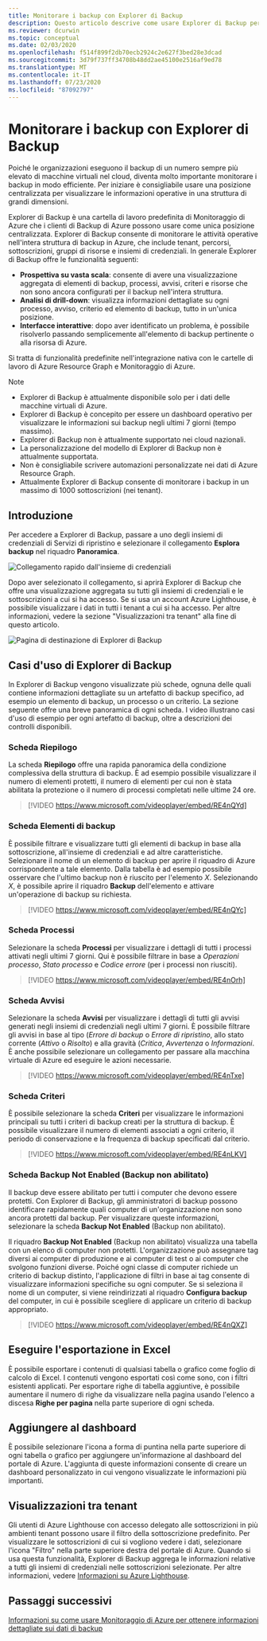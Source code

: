 ```yaml
---
title: Monitorare i backup con Explorer di Backup
description: Questo articolo descrive come usare Explorer di Backup per eseguire il monitoraggio in tempo reale dei backup in insiemi di credenziali, sottoscrizioni, aree e tenant.
ms.reviewer: dcurwin
ms.topic: conceptual
ms.date: 02/03/2020
ms.openlocfilehash: f514f899f2db70ecb2924c2e627f3bed28e3dcad
ms.sourcegitcommit: 3d79f737ff34708b48dd2ae45100e2516af9ed78
ms.translationtype: MT
ms.contentlocale: it-IT
ms.lasthandoff: 07/23/2020
ms.locfileid: "87092797"
---
```

# <a name="monitor-your-backups-with-backup-explorer"></a>Monitorare i backup con Explorer di Backup

Poiché le organizzazioni eseguono il backup di un numero sempre più elevato di macchine virtuali nel cloud, diventa molto importante monitorare i backup in modo efficiente. Per iniziare è consigliabile usare una posizione centralizzata per visualizzare le informazioni operative in una struttura di grandi dimensioni.

Explorer di Backup è una cartella di lavoro predefinita di Monitoraggio di Azure che i clienti di Backup di Azure possono usare come unica posizione centralizzata. Explorer di Backup consente di monitorare le attività operative nell'intera struttura di backup in Azure, che include tenant, percorsi, sottoscrizioni, gruppi di risorse e insiemi di credenziali. In generale Explorer di Backup offre le funzionalità seguenti:

* **Prospettiva su vasta scala**: consente di avere una visualizzazione aggregata di elementi di backup, processi, avvisi, criteri e risorse che non sono ancora configurati per il backup nell'intera struttura.
* **Analisi di drill-down**: visualizza informazioni dettagliate su ogni processo, avviso, criterio ed elemento di backup, tutto in un'unica posizione.
* **Interfacce interattive**: dopo aver identificato un problema, è possibile risolverlo passando semplicemente all'elemento di backup pertinente o alla risorsa di Azure.

Si tratta di funzionalità predefinite nell'integrazione nativa con le cartelle di lavoro di Azure Resource Graph e Monitoraggio di Azure.

> [!NOTE]
>
> * Explorer di Backup è attualmente disponibile solo per i dati delle macchine virtuali di Azure.
> * Explorer di Backup è concepito per essere un dashboard operativo per visualizzare le informazioni sui backup negli ultimi 7 giorni (tempo massimo).
> * Explorer di Backup non è attualmente supportato nei cloud nazionali.
> * La personalizzazione del modello di Explorer di Backup non è attualmente supportata.
> * Non è consigliabile scrivere automazioni personalizzate nei dati di Azure Resource Graph.
> * Attualmente Explorer di Backup consente di monitorare i backup in un massimo di 1000 sottoscrizioni (nei tenant).

## <a name="get-started"></a>Introduzione

Per accedere a Explorer di Backup, passare a uno degli insiemi di credenziali di Servizi di ripristino e selezionare il collegamento **Esplora backup** nel riquadro **Panoramica**.

![Collegamento rapido dall'insieme di credenziali](media/backup-azure-monitor-with-backup-explorer/vault-quick-link.png)

Dopo aver selezionato il collegamento, si aprirà Explorer di Backup che offre una visualizzazione aggregata su tutti gli insiemi di credenziali e le sottoscrizioni a cui si ha accesso. Se si usa un account Azure Lighthouse, è possibile visualizzare i dati in tutti i tenant a cui si ha accesso. Per altre informazioni, vedere la sezione "Visualizzazioni tra tenant" alla fine di questo articolo.

![Pagina di destinazione di Explorer di Backup](media/backup-azure-monitor-with-backup-explorer/explorer-landing-page.png)

## <a name="backup-explorer-use-cases"></a>Casi d'uso di Explorer di Backup

In Explorer di Backup vengono visualizzate più schede, ognuna delle quali contiene informazioni dettagliate su un artefatto di backup specifico, ad esempio un elemento di backup, un processo o un criterio. La sezione seguente offre una breve panoramica di ogni scheda. I video illustrano casi d'uso di esempio per ogni artefatto di backup, oltre a descrizioni dei controlli disponibili.

### <a name="the-summary-tab"></a>Scheda Riepilogo

La scheda **Riepilogo** offre una rapida panoramica della condizione complessiva della struttura di backup. È ad esempio possibile visualizzare il numero di elementi protetti, il numero di elementi per cui non è stata abilitata la protezione o il numero di processi completati nelle ultime 24 ore.

> [!VIDEO https://www.microsoft.com/videoplayer/embed/RE4nQYd]

### <a name="the-backup-items-tab"></a>Scheda Elementi di backup

È possibile filtrare e visualizzare tutti gli elementi di backup in base alla sottoscrizione, all'insieme di credenziali e ad altre caratteristiche. Selezionare il nome di un elemento di backup per aprire il riquadro di Azure corrispondente a tale elemento. Dalla tabella è ad esempio possibile osservare che l'ultimo backup non è riuscito per l'elemento *X*. Selezionando *X*, è possibile aprire il riquadro **Backup** dell'elemento e attivare un'operazione di backup su richiesta.

> [!VIDEO https://www.microsoft.com/videoplayer/embed/RE4nQYc]

### <a name="the-jobs-tab"></a>Scheda Processi

Selezionare la scheda **Processi** per visualizzare i dettagli di tutti i processi attivati negli ultimi 7 giorni. Qui è possibile filtrare in base a *Operazioni processo*, *Stato processo* e *Codice errore* (per i processi non riusciti).

> [!VIDEO https://www.microsoft.com/videoplayer/embed/RE4nOrh]

### <a name="the-alerts-tab"></a>Scheda Avvisi

Selezionare la scheda **Avvisi** per visualizzare i dettagli di tutti gli avvisi generati negli insiemi di credenziali negli ultimi 7 giorni. È possibile filtrare gli avvisi in base al tipo (*Errore di backup* o *Errore di ripristino*, allo stato corrente (*Attivo* o *Risolto*) e alla gravità (*Critica*, *Avvertenza* o *Informazioni*. È anche possibile selezionare un collegamento per passare alla macchina virtuale di Azure ed eseguire le azioni necessarie.

> [!VIDEO https://www.microsoft.com/videoplayer/embed/RE4nTxe]

### <a name="the-policies-tab"></a>Scheda Criteri

È possibile selezionare la scheda **Criteri** per visualizzare le informazioni principali su tutti i criteri di backup creati per la struttura di backup. È possibile visualizzare il numero di elementi associati a ogni criterio, il periodo di conservazione e la frequenza di backup specificati dal criterio.

> [!VIDEO https://www.microsoft.com/videoplayer/embed/RE4nLKV]

### <a name="the-backup-not-enabled-tab"></a>Scheda Backup Not Enabled (Backup non abilitato)

Il backup deve essere abilitato per tutti i computer che devono essere protetti. Con Explorer di Backup, gli amministratori di backup possono identificare rapidamente quali computer di un'organizzazione non sono ancora protetti dal backup. Per visualizzare queste informazioni, selezionare la scheda **Backup Not Enabled** (Backup non abilitato).

Il riquadro **Backup Not Enabled** (Backup non abilitato) visualizza una tabella con un elenco di computer non protetti. L'organizzazione può assegnare tag diversi ai computer di produzione e ai computer di test o ai computer che svolgono funzioni diverse. Poiché ogni classe di computer richiede un criterio di backup distinto, l'applicazione di filtri in base ai tag consente di visualizzare informazioni specifiche su ogni computer. Se si seleziona il nome di un computer, si viene reindirizzati al riquadro **Configura backup** del computer, in cui è possibile scegliere di applicare un criterio di backup appropriato.

> [!VIDEO https://www.microsoft.com/videoplayer/embed/RE4nQXZ]

## <a name="export-to-excel"></a>Eseguire l'esportazione in Excel

È possibile esportare i contenuti di qualsiasi tabella o grafico come foglio di calcolo di Excel. I contenuti vengono esportati così come sono, con i filtri esistenti applicati. Per esportare righe di tabella aggiuntive, è possibile aumentare il numero di righe da visualizzare nella pagina usando l'elenco a discesa **Righe per pagina** nella parte superiore di ogni scheda.

## <a name="pin-to-the-dashboard"></a>Aggiungere al dashboard

È possibile selezionare l'icona a forma di puntina nella parte superiore di ogni tabella o grafico per aggiungere un'informazione al dashboard del portale di Azure. L'aggiunta di queste informazioni consente di creare un dashboard personalizzato in cui vengono visualizzate le informazioni più importanti.

## <a name="cross-tenant-views"></a>Visualizzazioni tra tenant

Gli utenti di Azure Lighthouse con accesso delegato alle sottoscrizioni in più ambienti tenant possono usare il filtro della sottoscrizione predefinito. Per visualizzare le sottoscrizioni di cui si vogliono vedere i dati, selezionare l'icona "Filtro" nella parte superiore destra del portale di Azure. Quando si usa questa funzionalità, Explorer di Backup aggrega le informazioni relative a tutti gli insiemi di credenziali nelle sottoscrizioni selezionate. Per altre informazioni, vedere [Informazioni su Azure Lighthouse](../lighthouse/overview.md).

## <a name="next-steps"></a>Passaggi successivi

[Informazioni su come usare Monitoraggio di Azure per ottenere informazioni dettagliate sui dati di backup](./backup-azure-monitoring-use-azuremonitor.md)
